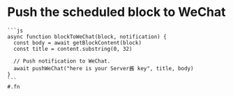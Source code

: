 # Push the scheduled block to WeChat

````
```js
async function blockToWeChat(block, notification) {
  const body = await getBlockContent(block)
  const title = content.substring(0, 32)

  // Push notification to WeChat.
  await pushWeChat("here is your Server酱 key", title, body)
}
```
#.fn
````
